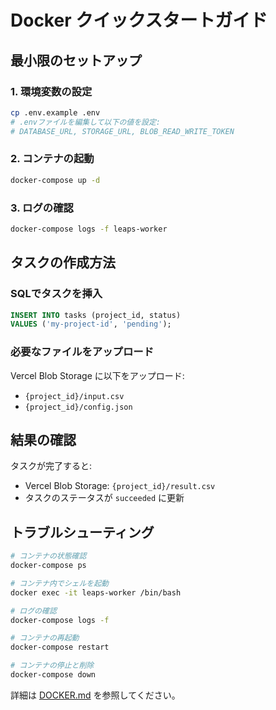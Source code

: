 # Docker クイックスタートガイド

## 最小限のセットアップ

### 1. 環境変数の設定

```bash
cp .env.example .env
# .envファイルを編集して以下の値を設定:
# DATABASE_URL, STORAGE_URL, BLOB_READ_WRITE_TOKEN
```

### 2. コンテナの起動

```bash
docker-compose up -d
```

### 3. ログの確認

```bash
docker-compose logs -f leaps-worker
```

## タスクの作成方法

### SQLでタスクを挿入

```sql
INSERT INTO tasks (project_id, status)
VALUES ('my-project-id', 'pending');
```

### 必要なファイルをアップロード

Vercel Blob Storage に以下をアップロード:
- `{project_id}/input.csv`
- `{project_id}/config.json`

## 結果の確認

タスクが完了すると:
- Vercel Blob Storage: `{project_id}/result.csv`
- タスクのステータスが `succeeded` に更新

## トラブルシューティング

```bash
# コンテナの状態確認
docker-compose ps

# コンテナ内でシェルを起動
docker exec -it leaps-worker /bin/bash

# ログの確認
docker-compose logs -f

# コンテナの再起動
docker-compose restart

# コンテナの停止と削除
docker-compose down
```

詳細は [DOCKER.md](./DOCKER.md) を参照してください。
